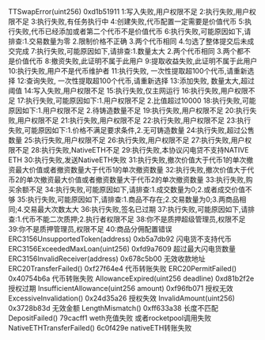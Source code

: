 TTSwapError(uint256) 0xd1b51911 
1:写入失败,用户权限不足
2:执行失败,用户权限不足
3:执行失败,有任务执行中
4:创建失败,代币配置一定需要是价值代币
5:执行失败,代币已经添加或者第二个代币不是价值代币
6:执行失败,可能原因如下,请排查:1.交易数量为零 2.限制价格不正确 3.两个代币相同 4.匀选了整体提交后未成交完成
7:执行失败,可能原因如下,请排查:1.数量太大 2.两个代币相同 3.两个都不是价值代币
8:撤资失败,此证明不属于此用户
9:提取收益失败,此证明不属于此用户
10:执行失败,用户不是代币维护者
11:执行失败, 一次性提取超100个代币,请重新选择
12:查询失败, 一次性提取超100个代币,请重新选择
13:添加失败, 数量太大,超过阈值
14:写入失败,用户权限不足
15:执行失败,仅主网运行
16:执行失败,用户权限不足
17:执行失败,可能原因如下:1.用户权限不足 2.比值超过10000
18:执行失败,可能原因如下:1.用户权限不足 2.待铸造数量不足
19:执行失败,用户权限不足
20:执行失败,用户权限不足
21:执行失败,用户权限不足
22:执行失败,用户权限不足
23:执行失败,可能原因如下:1.价格不满足要求条件,2.无可铸造数量
24:执行失败,超过公售数量
25:执行失败,用户权限不足
26:执行失败,用户权限不足
27:执行失败,用户权限不足
28:执行失败,NativeETH不足
29:执行失败,本协议闪电贷不支持NATIVE ETH
30:执行失败,发送NativeETH失败
31:执行失败,撤次价值大于代币1的单次撤资最大价值或者撤资数量大于代币1的单次撤资数量
32:执行失败,撤次价值大于代币2的单次撤资最大价值或者撤资数量大于代币2的单次撤资数量
33:执行失败,购买余额不足
34:执行失败,可能原因如下,请排查:1.成交数量为0;2.或者成交价值不够
35:执行失败,可能原因如下,请排查:1.商品不存在;2.交易数量为0;3.两商品相同;4.交易最大次数太大
36:执行失败,签名已过期
37:执行失败,可能原因如下,请排查:1.代币不能二次质押;2.执行者权限不足
38:你不是质押超级管理员,权限不足
39:你不是质押管理员,权限不足
40:商品分佣配置错误
ERC3156UnsupportedToken(address) 0xb5a7db92 闪电货不支持代币
ERC3156ExceededMaxLoan(uint256)  0xfd9a7609 超过最大闪电货数量
ERC3156InvalidReceiver(address) 0x678c5b00 无效收款地址
ERC20TransferFailed() 0xf27f64e4 代币转账失败
ERC20PermitFailed() 0x40754b6a 代币转账失败
AllowanceExpired(uint256 deadline) 0xd81b2f2e 授权过期
InsufficientAllowance(uint256 amount) 0xf96fb071 授权无效
ExcessiveInvalidation() 0x24d35a26 授权失效
InvalidAmount(uint256)  0x3728b83d 无效金额
LengthMismatch() 0xff633a38 长度不匹配
DepositFailed() 79cacff1 weth充值失败 或者rocketpool调用失败 
NativeETHTransferFailed()  6c0f429e nativeETH转账失败